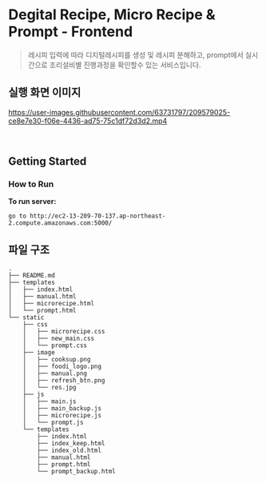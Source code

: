 # Degital Recipe, Micro Recipe & Prompt - Frontend

> 레시피 입력에 따라 디지털레시피를 생성 및 레시피 분해하고, prompt에서 실시간으로 조리설비별 진행과정을 확인할수 있는 서비스입니다.

## 실행 화면 이미지

https://user-images.githubusercontent.com/63731797/209579025-ce8e7e30-f06e-4436-ad75-75c1df72d3d2.mp4

<br />

## Getting Started

### How to Run

**To run server:**

```shell script
go to http://ec2-13-209-70-137.ap-northeast-2.compute.amazonaws.com:5000/
```


## 파일 구조

```
.
├── README.md
├── templates
│   ├── index.html
│   ├── manual.html
│   ├── microrecipe.html
│   └── prompt.html
└── static
    ├── css
    │   ├── microrecipe.css
    │   ├── new_main.css
    │   └── prompt.css
    ├── image
    │   ├── cooksup.png
    │   ├── foodi_logo.png
    │   ├── manual.png
    │   ├── refresh_btn.png
    │   └── res.jpg
    ├── js
    │   ├── main.js
    │   ├── main_backup.js
    │   ├── microrecipe.js
    │   └── prompt.js
    └── templates
        ├── index.html
        ├── index_keep.html
        ├── index_old.html
        ├── manual.html
        ├── prompt.html
        └── prompt_backup.html
```
